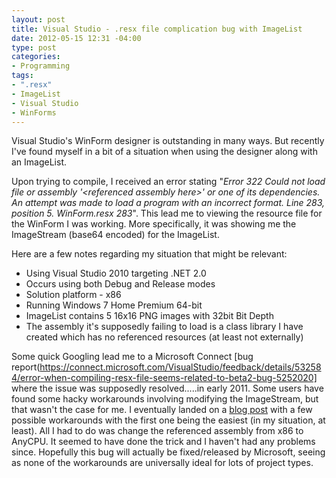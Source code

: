```yaml
---
layout: post
title: Visual Studio - .resx file complication bug with ImageList
date: 2012-05-15 12:31 -04:00
type: post
categories:
- Programming
tags:
- ".resx"
- ImageList
- Visual Studio
- WinForms
---
```


Visual Studio's WinForm designer is outstanding in many ways. But recently I've found myself in a bit of a situation when using the designer along with an ImageList.

Upon trying to compile, I received an error stating "*Error 322 Could not load file or assembly '&lt;referenced assembly here&gt;' or one of its dependencies. An attempt was made to load a program with an incorrect format. Line 283, position 5. WinForm.resx 283*". This lead me to viewing the resource file for the WinForm I was working. More specifically, it was showing me the ImageStream (base64 encoded) for the ImageList.

Here are a few notes regarding my situation that might be relevant:

* Using Visual Studio 2010 targeting .NET 2.0
* Occurs using both Debug and Release modes
* Solution platform - x86
* Running Windows 7 Home Premium 64-bit
* ImageList contains 5 16x16 PNG images with 32bit Bit Depth
* The assembly it's supposedly failing to load is a class library I have created which has no referenced resources (at least not externally)

Some quick Googling lead me to a Microsoft Connect [bug report(https://connect.microsoft.com/VisualStudio/feedback/details/532584/error-when-compiling-resx-file-seems-related-to-beta2-bug-5252020] where the issue was supposedly resolved.....in early 2011. Some users have found some hacky workarounds involving modifying the ImageStream, but that wasn't the case for me. I eventually landed on a [blog post](http://blogs.msdn.com/b/visualstudio/archive/2010/06/19/resgen-exe-error-an-attempt-was-made-to-load-a-program-with-an-incorrect-format.aspx) with a few possible workarounds with the first one being the easiest (in my situation, at least). All I had to do was change the referenced assembly from x86 to AnyCPU. It seemed to have done the trick and I haven't had any problems since. Hopefully this bug will actually be fixed/released by Microsoft, seeing as none of the workarounds are universally ideal for lots of project types.